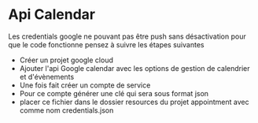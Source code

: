 # Api Calendar
Les credentials google ne pouvant pas être push sans désactivation pour que le code fonctionne pensez à suivre les étapes suivantes

- Créer un projet google cloud
- Ajouter l'api Google calendar avec les options de gestion de calendrier et d'évènements
- Une fois fait créer un compte de service
- Pour ce compte générer une clé qui sera sous format json
- placer ce fichier dans le dossier resources du projet appointment avec comme nom credentials.json